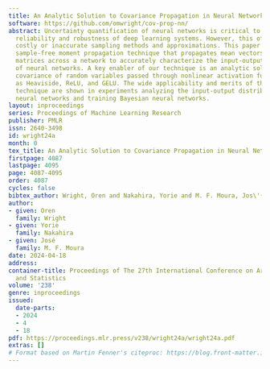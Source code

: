 ```yaml
---
title: An Analytic Solution to Covariance Propagation in Neural Networks
software: https://github.com/omwright/cov-prop-nn/
abstract: Uncertainty quantification of neural networks is critical to measuring the
  reliability and robustness of deep learning systems. However, this often involves
  costly or inaccurate sampling methods and approximations. This paper presents a
  sample-free moment propagation technique that propagates mean vectors and covariance
  matrices across a network to accurately characterize the input-output distributions
  of neural networks. A key enabler of our technique is an analytic solution for the
  covariance of random variables passed through nonlinear activation functions, such
  as Heaviside, ReLU, and GELU. The wide applicability and merits of the proposed
  technique are shown in experiments analyzing the input-output distributions of trained
  neural networks and training Bayesian neural networks.
layout: inproceedings
series: Proceedings of Machine Learning Research
publisher: PMLR
issn: 2640-3498
id: wright24a
month: 0
tex_title: An Analytic Solution to Covariance Propagation in Neural Networks
firstpage: 4087
lastpage: 4095
page: 4087-4095
order: 4087
cycles: false
bibtex_author: Wright, Oren and Nakahira, Yorie and M. F. Moura, Jos\'{e}
author:
- given: Oren
  family: Wright
- given: Yorie
  family: Nakahira
- given: José
  family: M. F. Moura
date: 2024-04-18
address:
container-title: Proceedings of The 27th International Conference on Artificial Intelligence
  and Statistics
volume: '238'
genre: inproceedings
issued:
  date-parts:
  - 2024
  - 4
  - 18
pdf: https://proceedings.mlr.press/v238/wright24a/wright24a.pdf
extras: []
# Format based on Martin Fenner's citeproc: https://blog.front-matter.io/posts/citeproc-yaml-for-bibliographies/
---
```

